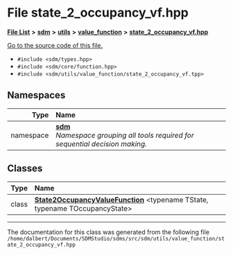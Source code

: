 
<NavBar active_item_id="2"/>

# File state\_2\_occupancy\_vf.hpp


[**File List**](files.md) **>** [**sdm**](dir_ae1b8d8c3d2627954ba53c22978558f0.md) **>** [**utils**](dir_d5f9b32a4b7e3085fe36bb5e85e812de.md) **>** [**value\_function**](dir_9190e49f25bb1396e1fb4a6f0beec9b4.md) **>** [**state\_2\_occupancy\_vf.hpp**](state__2__occupancy__vf_8hpp.md)

[Go to the source code of this file.](state__2__occupancy__vf_8hpp_source.md)



* `#include <sdm/types.hpp>`
* `#include <sdm/core/function.hpp>`
* `#include <sdm/utils/value_function/state_2_occupancy_vf.tpp>`









## Namespaces

| Type | Name |
| ---: | :--- |
| namespace | [**sdm**](namespacesdm.md) <br>_Namespace grouping all tools required for sequential decision making._  |

## Classes

| Type | Name |
| ---: | :--- |
| class | [**State2OccupancyValueFunction**](classsdm_1_1State2OccupancyValueFunction.md) &lt;typename TState, typename TOccupancyState&gt;<br> |














------------------------------
The documentation for this class was generated from the following file `/home/dalbert/Documents/SDMStudio/sdms/src/sdm/utils/value_function/state_2_occupancy_vf.hpp`